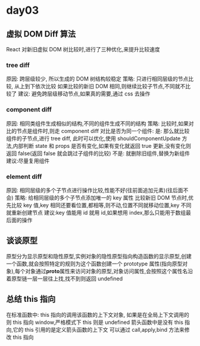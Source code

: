# day03

## 虚拟 DOM Diff 算法

React 对新旧虚拟 DOM 树比较时,进行了三种优化,来提升比较速度

### tree diff

原因: 跨层级较少, 所以生成的 DOM 树结构较稳定
策略:
只进行相同层级的节点比较, 从上到下依次比较
如果比较的新旧 DOM 相同,则继续比较子节点,不同就不比较了
建议: 避免跨层级移动节点,如果真的需要,通过 css 去操作

### component diff

原因: 相同类组件生成相似的结构,不同的组件生成不同的结构
策略:
比较时,如果对比的节点是组件时,则走 component diff
对比是否为同一个组件:
是: 那么就比较组件的子节点,进行 tree diff, 此时可以优化,使用 shouldComponentUpdate 方法,内部判断 state 和 props 是否有变化,如果有变化就返回 true 更新,没有变化则返回 false(返回 false 就会跳过子组件的比较)
不是: 就删除旧组件,替换为新组件
建议:尽量复用组件

### element diff

原因: 相同层级的多个子节点进行操作比较,性能不好(往前面追加元素)(往后面不会)
策略:
给相同层级的多个子节点添加唯一的 key 属性
比较新旧 DOM 节点时,优先比较 key 值,key 相同还要看位置,都相等,则不动,位置不同就移动位置,key 不同就重新创建节点
建议:key 值能用 id 就用 id,如果想用 index,那么只能用于数组最后面的操作

## 谈谈原型

原型分为显示原型和隐性原型,实例对象的隐性原型指向构造函数的显示原型,创建一个函数,就会按照特定的规则为这个函数创建一个 prototype 属性(指向原型对象),每个对象通过**proto**属性来访问对象的原型,对象访问属性,会按照这个属性名沿着原型链一层一层往上找,找不到则返回 undefined

## 总结 this 指向

在标准函数中: this 指向的调用该函数的上下文对象, 如果是在全局上下文调用的则 this 指向 window,严格模式下 this 则是 undefined
箭头函数中是没有 this 指向,它的 this 引用的是定义箭头函数的上下文
可以通过 call,apply,bind 方法来修改 this 指向
